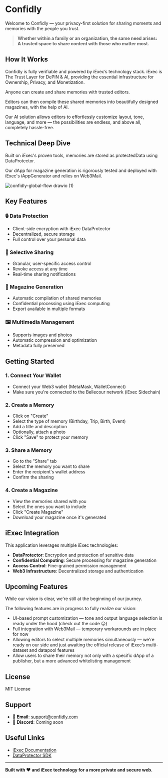 # Confidly

Welcome to Confidly — your privacy-first solution for sharing moments and memories with the people you trust.

> **Whether within a family or an organization, the same need arises:**  
> **A trusted space to share content with those who matter most.**

## How It Works

Confidly is fully verifiable and powered by iExec’s technology stack. iExec is The Trust Layer for DePIN & AI, providing the essential infrastructure for Ownership, Privacy, and Monetization.

Anyone can create and share memories with trusted editors.

Editors can then compile these shared memories into beautifully designed magazines, with the help of AI.

Our AI solution allows editors to effortlessly customize layout, tone, language, and more — the possibilities are endless, and above all, completely hassle-free.

## Technical Deep Dive

Built on iExec's proven tools, memories are stored as protectedData using DataProtector.

Our dApp for magazine generation is rigorously tested and deployed with iExec's iAppGenerator and relies on Web3Mail.

![confidly-global-flow drawio (1)](https://github.com/user-attachments/assets/71cb45bd-f907-4d6e-9c5f-4ae051bf522c)

## Key Features

### 🔒 Data Protection

- Client-side encryption with iExec DataProtector  
- Decentralized, secure storage  
- Full control over your personal data  

### 🤝 Selective Sharing

- Granular, user-specific access control  
- Revoke access at any time  
- Real-time sharing notifications  

### 📖 Magazine Generation

- Automatic compilation of shared memories  
- Confidential processing using iExec computing  
- Export available in multiple formats  

### 🖼️ Multimedia Management

- Supports images and photos  
- Automatic compression and optimization  
- Metadata fully preserved  

## Getting Started

### 1. Connect Your Wallet

- Connect your Web3 wallet (MetaMask, WalletConnect)  
- Make sure you're connected to the Bellecour network (iExec Sidechain)  

### 2. Create a Memory

- Click on "Create"  
- Select the type of memory (Birthday, Trip, Birth, Event)  
- Add a title and description  
- Optionally, attach a photo  
- Click "Save" to protect your memory  

### 3. Share a Memory

- Go to the "Share" tab  
- Select the memory you want to share  
- Enter the recipient's wallet address  
- Confirm the sharing  

### 4. Create a Magazine

- View the memories shared with you  
- Select the ones you want to include  
- Click "Create Magazine"  
- Download your magazine once it's generated  

## iExec Integration

This application leverages multiple iExec technologies:

- **DataProtector**: Encryption and protection of sensitive data  
- **Confidential Computing**: Secure processing for magazine generation  
- **Access Control**: Fine-grained permission management  
- **Web3 Infrastructure**: Decentralized storage and authentication  

## Upcoming Features

While our vision is clear, we're still at the beginning of our journey.

The following features are in progress to fully realize our vision:

- UI-based prompt customization — tone and output language selection is ready under the hood (check out the code 😉)  
- Full integration with Web3Mail — temporary workarounds are in place for now  
- Allowing editors to select multiple memories simultaneously — we're ready on our side and just awaiting the official release of iExec’s multi-dataset and datapool features
- Allow users to share their memory not only with a specific dApp of a publisher, but a more advanced whitelisting management

## License

MIT License

## Support

- 📧 **Email**: support@confidly.com  
- 💬 **Discord**: Coming soon

## Useful Links

- [iExec Documentation](https://docs.iex.ec/)  
- [DataProtector SDK](https://tools.docs.iex.ec/tools/dataProtector/getting-started)  

---

**Built with ❤️ and iExec technology for a more private and secure web.**
